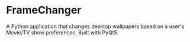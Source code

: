 # FrameChanger
A Python application that changes desktop wallpapers based on a user's Movie/TV show preferences. Built with PyQt5.
